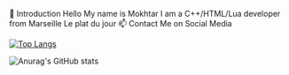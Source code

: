 👋 Introduction
Hello My name is Mokhtar I am a C++/HTML/Lua developer from Marseille
<span class="underline">Le plat du jour</span>
📫 Contact Me on Social Media


[![Top Langs](https://github-readme-stats.vercel.app/api/top-langs/?username=xVegetax&layout=compact)](https://github.com/anuraghazra/github-readme-stats)

![Anurag's GitHub stats](https://github-readme-stats.vercel.app/api?username=xVegetax&show_icons=true&theme=aura_dark)

